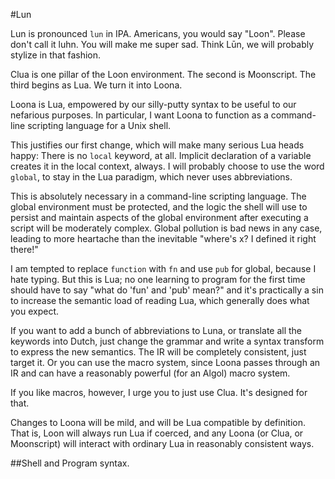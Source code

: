 #Lun

Lun is pronounced `lun` in IPA. Americans, you would say "Loon". Please don't call it luhn. You will make me super sad. Think Lūn, we will probably stylize in that fashion. 

Clua is one pillar of the Loon environment. The second is Moonscript. The third begins as Lua. We turn it into Loona.

Loona is Lua, empowered by our silly-putty syntax to be useful to our nefarious purposes. In particular, I want Loona to function as a command-line scripting language for a Unix shell.

This justifies our first change, which will make many serious Lua heads happy: There is no `local` keyword, at all. Implicit declaration of a variable creates it in the local context, always. I will probably choose to use the word `global`, to stay in the Lua paradigm, which never uses abbreviations. 

This is absolutely necessary in a command-line scripting language. The global environment must be protected, and the logic the shell will use to persist and maintain aspects of the global environment after executing a script will be moderately complex. Global pollution is bad news in any case, leading to more heartache than the inevitable "where's x? I defined it right there!"

I am tempted to replace `function` with `fn` and use `pub` for global, because I hate typing. But this is Lua; no one learning to program for the first time should have to say "what do 'fun' and 'pub' mean?" and it's practically a sin to increase the semantic load of reading Lua, which generally does what you expect. 

If you want to add a bunch of abbreviations to Luna, or translate all the keywords into Dutch, just change the grammar and write a syntax transform to express the new semantics. The IR will be completely consistent, just target it. Or you can use the macro system, since Loona passes through an IR and can have a reasonably powerful (for an Algol) macro system.

If you like macros, however, I urge you to just use Clua. It's designed for that. 

Changes to Loona will be mild, and will be Lua compatible by definition. That is, Loon will always run Lua if coerced, and any Loona (or Clua, or Moonscript) will interact with ordinary Lua in reasonably consistent ways.

##Shell and Program syntax.

